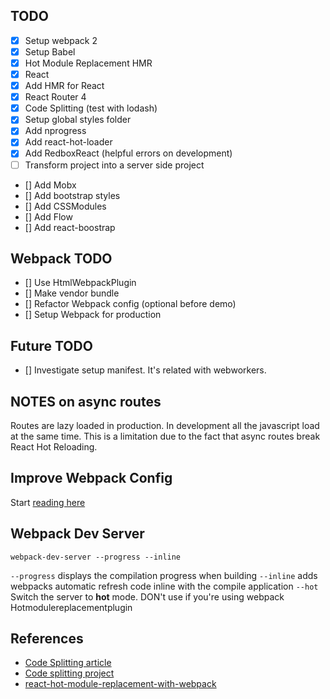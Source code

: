## TODO

- [x] Setup webpack 2
- [x] Setup Babel
- [x] Hot Module Replacement HMR
- [x] React
- [x] Add HMR for React
- [x] React Router 4
- [x] Code Splitting (test with lodash)
- [x] Setup global styles folder
- [x] Add nprogress
- [x] Add react-hot-loader
- [x] Add RedboxReact (helpful errors on development)
- [ ] Transform project into a server side project

- [] Add Mobx
- [] Add bootstrap styles
- [] Add CSSModules
- [] Add Flow
- [] Add react-boostrap

## Webpack TODO
- [] Use HtmlWebpackPlugin
- [] Make vendor bundle
- [] Refactor Webpack config (optional before demo)
- [] Setup Webpack for production

## Future TODO
- [] Investigate setup manifest. It's related with
webworkers.

## NOTES on async routes
Routes are lazy loaded in production. In development all the javascript
load at the same time. This is a limitation due to the fact that async routes
break React Hot Reloading.

## Improve Webpack Config
Start [reading here](http://survivejs.com/webpack/developing-with-webpack/splitting-configuration/)

## Webpack Dev Server
```
webpack-dev-server --progress --inline
```
`--progress` displays the compilation progress when building
`--inline` adds webpacks automatic refresh code inline with the compile application
`--hot` Switch the server to **hot** mode. DON't use if you're using webpack Hotmodulereplacementplugin

## References
* [Code Splitting article](https://medium.com/@apostolos/server-side-rendering-code-splitting-and-hot-reloading-with-react-router-v4-87239cfc172c#.epngc9khn)
* [Code splitting project](https://github.com/LWJGL/lwjgl3-www/)
* [react-hot-module-replacement-with-webpack](http://matthewlehner.net/react-hot-module-replacement-with-webpack/)
